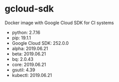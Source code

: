 # gcloud-sdk
Docker image with Google Cloud SDK for CI systems

- python: 2.7.16
- pip: 19.1.1
- Google Cloud SDK: 252.0.0
- alpha: 2019.06.21
- beta: 2019.06.21
- bq: 2.0.43
- core: 2019.06.21
- gsutil: 4.39
- kubectl: 2019.06.21
